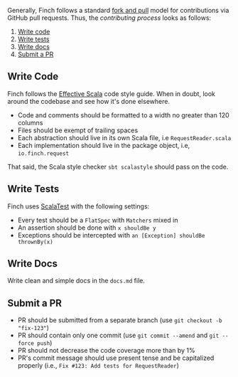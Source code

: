 Generally, Finch follows a standard [fork and pull][0] model for contributions via GitHub pull requests. Thus, the
_contributing process_ looks as follows:

1. [Write code](#write-code)
2. [Write tests](#write-tests)
3. [Write docs](#write-docs)
4. [Submit a PR](#submit-a-pr)

## Write Code
Finch follows the [Effective Scala][1] code style guide. When in doubt, look around the codebase and see how it's done
elsewhere.

* Code and comments should be formatted to a width no greater than 120 columns
* Files should be exempt of trailing spaces
* Each abstraction should live in its own Scala file, i.e `RequestReader.scala`
* Each implementation should live in the package object, i.e, `io.finch.request`

That said, the Scala style checker `sbt scalastyle` should pass on the code. 

## Write Tests
Finch uses [ScalaTest][2] with the following settings:

* Every test should be a `FlatSpec` with `Matchers` mixed in
* An assertion should be done with `x shouldBe y`
* Exceptions should be intercepted with `an [Exception] shouldBe thrownBy(x)`

## Write Docs
Write clean and simple docs in the `docs.md` file.

## Submit a PR
* PR should be submitted from a separate branch (use `git checkout -b "fix-123"`)
* PR should contain only one commit (use `git commit --amend` and `git --force push`)
* PR should not decrease the code coverage more than by 1%
* PR's commit message should use present tense and be capitalized properly (i.e., `Fix #123: Add tests for RequestReader`)

[0]: https://help.github.com/articles/using-pull-requests/
[1]: http://twitter.github.io/effectivescala/
[2]: http://www.scalatest.org/
